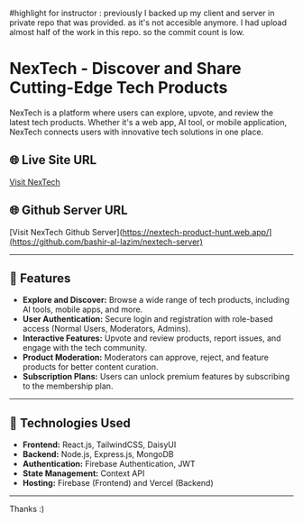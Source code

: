 #highlight for instructor : previously I backed up my client and server in private repo that was provided. as it's not accesible anymore. I had upload almost half of the work in this repo. so the commit count is low. 


# NexTech - Discover and Share Cutting-Edge Tech Products

NexTech is a platform where users can explore, upvote, and review the latest tech products. Whether it's a web app, AI tool, or mobile application, NexTech connects users with innovative tech solutions in one place.

## 🌐 Live Site URL
[Visit NexTech](https://nextech-product-hunt.web.app/)

## 🌐 Github Server URL
[Visit NexTech Github Server](https://nextech-product-hunt.web.app/](https://github.com/bashir-al-lazim/nextech-server)

---

## 🚀 Features

- **Explore and Discover:** Browse a wide range of tech products, including AI tools, mobile apps, and more.
- **User Authentication:** Secure login and registration with role-based access (Normal Users, Moderators, Admins).
- **Interactive Features:** Upvote and review products, report issues, and engage with the tech community.
- **Product Moderation:** Moderators can approve, reject, and feature products for better content curation.
- **Subscription Plans:** Users can unlock premium features by subscribing to the membership plan.

---

## 🔧 Technologies Used

- **Frontend:** React.js, TailwindCSS, DaisyUI
- **Backend:** Node.js, Express.js, MongoDB
- **Authentication:** Firebase Authentication, JWT
- **State Management:** Context API
- **Hosting:** Firebase (Frontend) and Vercel (Backend)

---

Thanks :)
